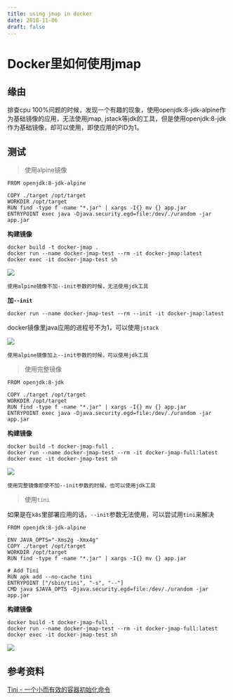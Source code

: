 ```yaml
---
title: using jmap in docker
date: 2018-11-06
draft: false
---
```


# Docker里如何使用jmap

## 缘由

排查cpu 100%问题的时候，发现一个有趣的现象，使用openjdk:8-jdk-alpine作为基础镜像的应用，无法使用jmap, jstack等jdk的工具，但是使用openjdk:8-jdk作为基础镜像，却可以使用，即使应用的PID为1。



## 测试

> 使用alpine镜像

```
FROM openjdk:8-jdk-alpine

COPY ./target /opt/target
WORKDIR /opt/target
RUN find -type f -name "*.jar" | xargs -I{} mv {} app.jar
ENTRYPOINT exec java -Djava.security.egd=file:/dev/./urandom -jar app.jar
```

__构建镜像__

```
docker build -t docker-jmap .
docker run --name docker-jmap-test --rm -it docker-jmap:latest
docker exec -it docker-jmap-test sh
```

![](https://i.loli.net/2018/11/06/5be17b294bf56.jpg)

`使用alpine镜像不加--init参数的时候，无法使用jdk工具`

__加`--init`__

```
docker run --name docker-jmap-test --rm --init -it docker-jmap:latest
```

docker镜像里java应用的进程号不为1，可以使用`jstack`

![](https://i.loli.net/2018/11/06/5be17b2b74f38.jpg)

`使用alpine镜像加上--init参数的时候，可以使用jdk工具`


> 使用完整镜像

```
FROM openjdk:8-jdk

COPY ./target /opt/target
WORKDIR /opt/target
RUN find -type f -name "*.jar" | xargs -I{} mv {} app.jar
ENTRYPOINT exec java -Djava.security.egd=file:/dev/./urandom -jar app.jar
```

__构建镜像__

```
docker build -t docker-jmap-full .
docker run --name docker-jmap-test --rm -it docker-jmap-full:latest
docker exec -it docker-jmap-test sh
```

![](https://i.loli.net/2018/11/06/5be17b2b39312.jpg)

`使用完整镜像即使不加--init参数的时候，也可以使用jdk工具`


> 使用`tini`

如果是在`k8s`里部署应用的话，`--init`参数无法使用，可以尝试用`tini`来解决

```
FROM openjdk:8-jdk-alpine

ENV JAVA_OPTS="-Xms2g -Xmx4g"
COPY ./target /opt/target
WORKDIR /opt/target
RUN find -type f -name "*.jar" | xargs -I{} mv {} app.jar

# Add Tini
RUN apk add --no-cache tini
ENTRYPOINT ["/sbin/tini", "-s", "--"]
CMD java $JAVA_OPTS -Djava.security.egd=file:/dev/./urandom -jar app.jar
```

__构建镜像__

```
docker build -t docker-jmap-full .
docker run --name docker-jmap-test --rm -it docker-jmap-full:latest
docker exec -it docker-jmap-test sh
```

![](https://i.loli.net/2018/11/08/5be3fd03695a0.jpg)


## 参考资料

[Tini - 一个小而有效的容器初始化命令](http://yunke.science/2018/04/09/Tini-command/)
